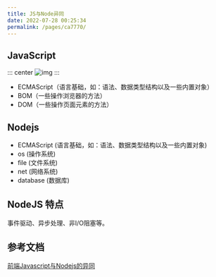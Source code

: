 ```yaml
---
title: JS与Node异同
date: 2022-07-28 00:25:34
permalink: /pages/ca7770/
---
```



## JavaScript
::: center
![img](~@alias/js-node.png)
:::


- ECMAScript（语言基础，如：语法、数据类型结构以及一些内置对象） 
- BOM（一些操作浏览器的方法） 
- DOM（一些操作页面元素的方法）


## Nodejs
- ECMAScript (语言基础，如：语法、数据类型结构以及一些内置对象)
- os (操作系统)
- file (文件系统)
- net (网络系统)
- database (数据库)


## NodeJS 特点
事件驱动、异步处理、非I/O阻塞等。


## 参考文档
[前端Javascript与Nodejs的异同](https://segmentfault.com/a/1190000006154835)
